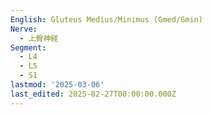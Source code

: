 ```yaml
---
English: Gluteus Medius/Minimus (Gmed/Gmin)
Nerve:
  - 上臀神経
Segment:
  - L4
  - L5
  - S1
lastmod: '2025-03-06'
last_edited: 2025-02-27T00:00:00.000Z
---
```



